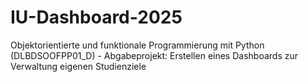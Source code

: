# IU-Dashboard-2025
Objektorientierte und funktionale Programmierung mit Python (DLBDSOOFPP01_D) - Abgabeprojekt: Erstellen eines Dashboards zur Verwaltung eigenen Studienziele
